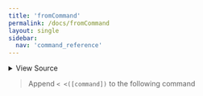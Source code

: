 ```yaml
---
title: 'fromCommand'
permalink: /docs/fromCommand
layout: single
sidebar:
  nav: 'command_reference'
---
```




<details>
  <summary>View Source</summary>

{% highlight sh %}

local commandString="$1"
shift

local command="$1"
shift

!fn --shellpen-private writeDSL $command "$@"

# Chomp the newline and replace it with ' < <(command here)newline'
if [ -z "$BASH_PRE_43" ]
then
  __SHELLPEN_SOURCES_TEXTS[$SHELLPEN_PEN_INDEX]="${__SHELLPEN_SOURCES_TEXTS[$SHELLPEN_PEN_INDEX]/%$NEWLINE/ < <\($commandString\)$NEWLINE}"
else
  __SHELLPEN_SOURCES_TEXTS[$SHELLPEN_PEN_INDEX]="${__SHELLPEN_SOURCES_TEXTS[$SHELLPEN_PEN_INDEX]/%$NEWLINE/ < <($commandString)$NEWLINE}"
fi
{% endhighlight %}

</details>



> Append `< <([command])` to the following command







